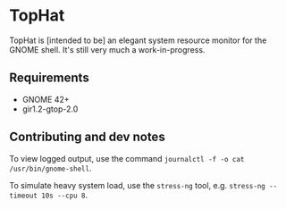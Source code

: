 # TopHat
TopHat is [intended to be] an elegant system resource monitor for the GNOME shell. It's still very much a work-in-progress.

## Requirements

- GNOME 42+
- gir1.2-gtop-2.0

## Contributing and dev notes

To view logged output, use the command `journalctl -f -o cat /usr/bin/gnome-shell`.

To simulate heavy system load, use the `stress-ng` tool, e.g. `stress-ng --timeout 10s --cpu 8`.
